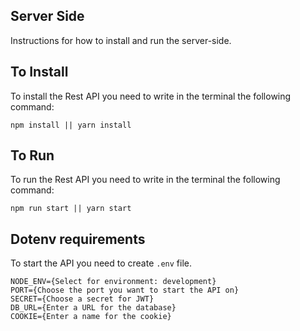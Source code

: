 ## Server Side

Instructions for how to install and run the server-side.

## To Install

To install the Rest API you need to write in the terminal the following command:

```
npm install || yarn install
```

## To Run

To run the Rest API you need to write in the terminal the following command:

```
npm run start || yarn start
```

## Dotenv requirements

To start the API you need to create `.env` file.

```
NODE_ENV={Select for environment: development}
PORT={Choose the port you want to start the API on}
SECRET={Choose a secret for JWT}
DB_URL={Enter a URL for the database}
COOKIE={Enter a name for the cookie}
```
